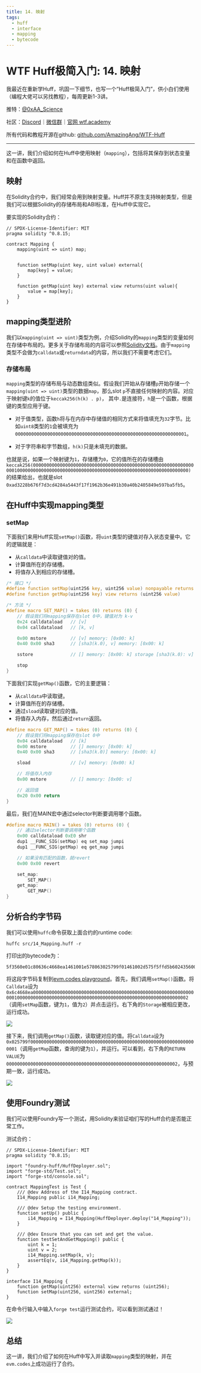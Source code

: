 ```yaml
---
title: 14. 映射
tags:
  - huff
  - interface
  - mapping
  - bytecode
---
```


# WTF Huff极简入门: 14. 映射

我最近在重新学Huff，巩固一下细节，也写一个“Huff极简入门”，供小白们使用（编程大佬可以另找教程），每周更新1-3讲。

推特：[@0xAA_Science](https://twitter.com/0xAA_Science)

社区：[Discord](https://discord.gg/5akcruXrsk)｜[微信群](https://docs.google.com/forms/d/e/1FAIpQLSe4KGT8Sh6sJ7hedQRuIYirOoZK_85miz3dw7vA1-YjodgJ-A/viewform?usp=sf_link)｜[官网 wtf.academy](https://wtf.academy)

所有代码和教程开源在github: [github.com/AmazingAng/WTF-Huff](https://github.com/AmazingAng/WTF-Huff)

-----

这一讲，我们介绍如何在Huff中使用映射（`mapping`），包括将其保存到状态变量和在函数中返回。

## 映射

在Solidity合约中，我们经常会用到映射变量。Huff并不原生支持映射类型，但是我们可以根据Solidity的存储布局和ABI标准，在Huff中实现它。

要实现的Solidity合约：

```solidity
// SPDX-License-Identifier: MIT
pragma solidity ^0.8.15;

contract Mapping {
    mapping(uint => uint) map;


    function setMap(uint key, uint value) external{
        map[key] = value;
    }

    function getMap(uint key) external view returns(uint value){
        value = map[key];
    }
}
```

## mapping类型进阶

我们以`mapping(uint => uint)`类型为例，介绍Solidity的`mapping`类型的变量如何在存储中布局的。更多关于存储布局的内容可以参照[Solidity文档](https://docs.soliditylang.org/zh/v0.8.20/internals/layout_in_storage.html)。由于`mapping`类型不会做为`calldata`或`returndata`的内容，所以我们不需要考虑它们。

### 存储布局

`mapping`类型的存储布局与动态数组类似。假设我们开始从存储槽`p`开始存储一个`mapping(uint => uint)`类型的数据`map`，那么slot `p`不直接任何映射的内容。对应于映射键`k`的值位于`keccak256(h(k) . p)`， 其中`.`是连接符，`h`是一个函数，根据键的类型应用于键。

- 对于值类型，函数`h`将与在内存中存储值的相同方式来将值填充为`32`字节。比如`uint8`类型的`1`会被填充为`0000000000000000000000000000000000000000000000000000000000000001`。

- 对于字符串和字节数组，`h(k)`只是未填充的数据。

也就是说，如果一个映射键为`1`，存储槽为`0`，它的值所在的存储槽由`keccak256(00000000000000000000000000000000000000000000000000000000000000010000000000000000000000000000000000000000000000000000000000000000)`的结果给出，也就是slot `0xad3228b676f7d3cd4284a5443f17f1962b36e491b30a40b2405849e597ba5fb5`。

## 在Huff中实现mapping类型

### setMap

下面我们来用Huff实现`setMap()`函数，将`uint`类型的键值对存入状态变量中。它的逻辑就是：

- 从`calldata`中读取键值对的值。
- 计算值所在的存储槽。
- 将值存入到相应的存储槽。

```c
/* 接口 */
#define function setMap(uint256 key, uint256 value) nonpayable returns ()
#define function getMap(uint256 key) view returns (uint256 value)

/* 方法 */
#define macro SET_MAP() = takes (0) returns (0) {
    // 假设我们将mapping保存在slot 0中，键值对为 k-v
    0x24 calldataload   // [v]
    0x04 calldataload   // [k, v]

    0x00 mstore         // [v] memory: [0x00: k]
    0x40 0x00 sha3      // [sha3(k.0), v] memory: [0x00: k]

    sstore              // [] memory: [0x00: k] storage [sha3(k.0): v]

    stop
}
```

下面我们实现`getMap()`函数，它的主要逻辑：
- 从`calldata`中读取键。
- 计算值所在的存储槽。
- 通过`sload`读取键对应的值。
- 将值存入内存，然后通过`return`返回。

```c
#define macro GET_MAP() = takes (0) returns (0) {
    // 假设我们将mapping保存在slot 0中
    0x04 calldataload   // [k]
    0x00 mstore         // [] memory: [0x00: k]
    0x40 0x00 sha3      // [sha3(k.0)] memory: [0x00: k]

    sload               // [v] memory: [0x00: k]

    // 将值存入内存
    0x00 mstore         // [] memory: [0x00: v]

    // 返回值
    0x20 0x00 return
}
```

最后，我们在MAIN宏中通过selector判断要调用哪个函数。

```c
#define macro MAIN() = takes (0) returns (0) {
    // 通过selector判断要调用哪个函数
    0x00 calldataload 0xE0 shr
    dup1 __FUNC_SIG(setMap) eq set_map jumpi
    dup1 __FUNC_SIG(getMap) eq get_map jumpi

    // 如果没有匹配的函数，就revert
    0x00 0x00 revert

    set_map:
        SET_MAP()
    get_map:
        GET_MAP()
}
```

## 分析合约字节码

我们可以使用`huffc`命令获取上面合约的runtime code:

```shell
huffc src/14_Mapping.huff -r
```

打印出的bytecode为：

```
5f3560e01c80636c4668ea1461001e578063025799f01461002d575f5ffd5b6024356004355f5260405f2055005b6004355f5260405f20545f5260205ff3
```

将这段字节码复制到[evm.codes playground](https://www.evm.codes/playground?fork=shanghai)。首先，我们调用`setMap()`函数。将`Calldata`设为`0x6c4668ea00000000000000000000000000000000000000000000000000000000000000010000000000000000000000000000000000000000000000000000000000000002`（调用`setMap`函数，键为`1`，值为`2`）并点击运行。右下角的`Storage`被相应更改，运行成功。

![](./img/14-1.png)

接下来，我们调用`getMap()`函数，读取键对应的值。将`Calldata`设为`0x025799f00000000000000000000000000000000000000000000000000000000000000001`（调用`getMap`函数，查询的键为`1`），并运行。可以看到，右下角的`RETURN VALUE`为`0000000000000000000000000000000000000000000000000000000000000002`，与预期一致，运行成功。

![](./img/14-2.png)

## 使用Foundry测试

我们可以使用Foundry写一个测试，用Solidity来验证咱们写的Huff合约是否能正常工作。

测试合约：

```solidity
// SPDX-License-Identifier: MIT
pragma solidity ^0.8.15;

import "foundry-huff/HuffDeployer.sol";
import "forge-std/Test.sol";
import "forge-std/console.sol";

contract MappingTest is Test {
    /// @dev Address of the I14_Mapping contract.
    I14_Mapping public i14_Mapping;

    /// @dev Setup the testing environment.
    function setUp() public {
        i14_Mapping = I14_Mapping(HuffDeployer.deploy("14_Mapping"));
    }

    /// @dev Ensure that you can set and get the value.
    function testSetAndGetMapping() public {
        uint k = 1;
        uint v = 2;
        i14_Mapping.setMap(k, v);
        assertEq(v, i14_Mapping.getMap(k));
    }
}

interface I14_Mapping {
	function getMap(uint256) external view returns (uint256);
	function setMap(uint256, uint256) external;
}
```

在命令行输入中输入`forge test`运行测试合约，可以看到测试通过！

![](./img/14-3.png)

## 总结

这一讲，我们介绍了如何在Huff中写入并读取`mapping`类型的映射，并在`evm.codes`上成功运行了合约。